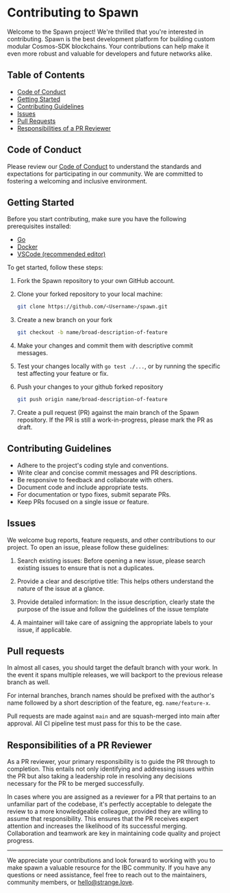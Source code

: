 # Contributing to Spawn

Welcome to the Spawn project! We're thrilled that you're interested in contributing. Spawn is the best development platform for building custom modular Cosmos-SDK blockchains. Your contributions can help make it even more robust and valuable for developers and future networks alike.

## Table of Contents

- [Code of Conduct](#code-of-conduct)
- [Getting Started](#getting-started)
- [Contributing Guidelines](#contributing-guidelines)
- [Issues](#issues)
- [Pull Requests](#pull-requests)
- [Responsibilities of a PR Reviewer](#responsibilities-of-a-pr-reviewer)

## Code of Conduct

Please review our [Code of Conduct](./CODE_OF_CONDUCT.md) to understand the standards and expectations for participating in our community. We are committed to fostering a welcoming and inclusive environment.

## Getting Started

Before you start contributing, make sure you have the following prerequisites installed:

- [Go](https://golang.org/dl/)
- [Docker](https://www.docker.com/get-started)
- [VSCode (recommended editor)](https://code.visualstudio.com/)

To get started, follow these steps:

1. Fork the Spawn repository to your own GitHub account.

2. Clone your forked repository to your local machine:

   ```sh
   git clone https://github.com/<Username>/spawn.git
   ```

3. Create a new branch on your fork

    ```sh
    git checkout -b name/broad-description-of-feature
    ```

4. Make your changes and commit them with descriptive commit messages.

5. Test your changes locally with `go test ./...`, or by running the specific test affecting your feature or fix.

6. Push your changes to your github forked repository

    ```sh
    git push origin name/broad-description-of-feature
    ```

7. Create a pull request (PR) against the main branch of the Spawn repository. If the PR is still a work-in-progress, please mark the PR as draft.

## Contributing Guidelines

- Adhere to the project's coding style and conventions.
- Write clear and concise commit messages and PR descriptions.
- Be responsive to feedback and collaborate with others.
- Document code and include appropriate tests.
- For documentation or typo fixes, submit separate PRs.
- Keep PRs focused on a single issue or feature.

## Issues

We welcome bug reports, feature requests, and other contributions to our project. To open an issue, please follow these guidelines:

1) Search existing issues: Before opening a new issue, please search existing issues to ensure that is not a duplicates.

2) Provide a clear and descriptive title: This helps others understand the nature of the issue at a glance.

3) Provide detailed information: In the issue description, clearly state the purpose of the issue and follow the guidelines of the issue template

4) A maintainer will take care of assigning the appropriate labels to your issue, if applicable.

## Pull requests

In almost all cases, you should target the default branch with your work. In the event it spans multiple releases, we will backport to the previous release branch as well.

For internal branches, branch names should be prefixed with the author's name followed by a short description of the feature, eg. `name/feature-x`.

Pull requests are made against `main` and are squash-merged into main after approval. All CI pipeline test must pass for this to be the case.

## Responsibilities of a PR Reviewer

As a PR reviewer, your primary responsibility is to guide the PR through to completion. This entails not only identifying and addressing issues within the PR but also taking a leadership role in resolving any decisions necessary for the PR to be merged successfully.

In cases where you are assigned as a reviewer for a PR that pertains to an unfamiliar part of the codebase, it's perfectly acceptable to delegate the review to a more knowledgeable colleague, provided they are willing to assume that responsibility. This ensures that the PR receives expert attention and increases the likelihood of its successful merging. Collaboration and teamwork are key in maintaining code quality and project progress.

---

We appreciate your contributions and look forward to working with you to make spawn a valuable resource for the IBC community. If you have any questions or need assistance, feel free to reach out to the maintainers, community members, or <hello@strange.love>.

